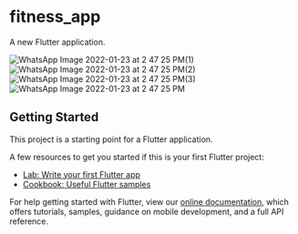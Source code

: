 # fitness_app

A new Flutter application.

![WhatsApp Image 2022-01-23 at 2 47 25 PM(1)](https://user-images.githubusercontent.com/35516822/150696162-1b54efbb-d97b-42f2-aeb3-f755cde3335c.jpeg)
![WhatsApp Image 2022-01-23 at 2 47 25 PM(2)](https://user-images.githubusercontent.com/35516822/150696172-9608d3d5-ef72-49e1-adc8-0e884b2605cf.jpeg)
![WhatsApp Image 2022-01-23 at 2 47 25 PM(3)](https://user-images.githubusercontent.com/35516822/150696175-4b30f680-ca15-41fc-b2e6-0ee2213aa3a8.jpeg)
![WhatsApp Image 2022-01-23 at 2 47 25 PM](https://user-images.githubusercontent.com/35516822/150696176-6345e01f-f884-4bbb-9b3c-9dd23044a101.jpeg)



## Getting Started

This project is a starting point for a Flutter application.

A few resources to get you started if this is your first Flutter project:

- [Lab: Write your first Flutter app](https://flutter.dev/docs/get-started/codelab)
- [Cookbook: Useful Flutter samples](https://flutter.dev/docs/cookbook)

For help getting started with Flutter, view our
[online documentation](https://flutter.dev/docs), which offers tutorials,
samples, guidance on mobile development, and a full API reference.
